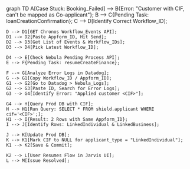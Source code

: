 graph TD
    A[Case Stuck: Booking_Failed] --> B{Error: "Customer with CIF, can't be mapped as Co-applicant"};
    B --> C{Pending Task: loanCreationConfirmation};
    C --> D[Identify Correct Workflow_ID];

    D --> D1[GET Chronos Workflow_Events API];
    D1 --> D2[Paste Appform_ID, Hit Send];
    D2 --> D3[Get List of Events & Workflow_IDs];
    D3 --> D4[Pick Latest Workflow_ID];

    D4 --> E[Check Nebula Pending Process API];
    E --> F{Pending Task: resumeCreateFinance};

    F --> G[Analyze Error Logs in Datadog];
    G --> G1[Copy Workflow_ID / Appform_ID];
    G1 --> G2[Go to Datadog > Nebula_Logs];
    G2 --> G3[Paste ID, Search for Error Logs];
    G3 --> G4[Identify Error: "Applied customer <CIF>"];

    G4 --> H[Query Prod DB with CIF];
    H --> H1[Run Query: SELECT * FROM shield.applicant WHERE cif='<CIF>';];
    H1 --> I{Result: 2 Rows with Same Appform_ID};
    I --> J[Identify Rows: LinkedIndividual & LinkedBusiness];

    J --> K[Update Prod DB];
    K --> K1[Mark CIF to NULL for applicant_type = "LinkedIndividual"];
    K1 --> K2[Save & Commit];

    K2 --> L[User Resumes Flow in Jarvis UI];
    L --> M[Issue Resolved];
